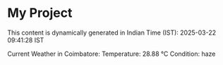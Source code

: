 # My Project

This content is dynamically generated in Indian Time (IST): 2025-03-22 09:41:28 IST


Current Weather in Coimbatore:
Temperature: 28.88 °C
Condition: haze
